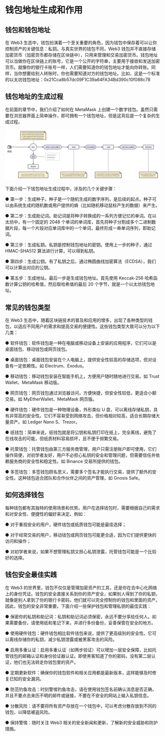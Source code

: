 # 钱包地址生成和作用

## 钱包和钱包地址

在 Web3 生态中，钱包扮演着一个至关重要的角色，因为钱包中保存着可以让你控制资产的关键信息：私钥。与真实世界的钱包不同，Web3 钱包并不直接存储加密货币（加密货币都存储在区块链中），只用来管理和交易加密货币。钱包地址可以当做你在区块链上的账号，它是一个公开的字符串，主要用于接收和发送加密货币。就像你的银行卡账号一样，人们需要知道你的钱包地址才能向你转账。同样，当你想要给别人转账时，你也需要知道对方的钱包地址。比如，这是一个标准的以太坊钱包地址：0x21Cca8b57dc09F1C39a64FA34Bd390c10f088c78

## 钱包地址的生成过程

在前面的章节中，我们介绍了如何在 MetaMask 上创建一个数字钱包。虽然只需要在浏览器界面上简单操作，即可拥有一个钱包地址，但是这背后是一个复杂的生成过程。

![](./assets/wallet-generate.webp)

下面介绍一下钱包地址生成过程中，涉及的几个关键步骤：

● 第一步：生成种子。种子是一个随机生成的数字序列，是后续的起点。种子可以由系统生成的随机数或用户提供的熵（比如随机移动鼠标产生的数据）来产生。

● 第二步：生成助记词。助记词是将种子转换成的一系列方便记忆的单词。在以太坊中，有一个固定的 2048 个单词的单词库，首先将种子分割成多个二进制数据片段，每一个片段对应单词库中的一个单词，最终形成一串单词序列，即助记词。

● 第三步：生成私钥。私钥是控制钱包地址的密钥。使用上一步的种子，通过 HMAC-SHA512 算法进行计算，可以得到私钥。

● 第四步：生成公钥。有了私钥之后，通过椭圆曲线加密算法（ECDSA），我们可以计算出对应的公钥。

● 第五步：生成地址。最后一步是生成钱包地址。首先使用 Keccak-256 哈希函数计算公钥的哈希值，然后取哈希值的最后 20 个字节，就是一个以太坊钱包地址。

## 常见的钱包类型

在 Web3 生态中，随着区块链技术的普及和应用的增多，出现了各种类型的钱包，以适应不同用户的需求和提高交易的便捷性。这些钱包类型大致可以分为以下几类：

● 软件钱包：软件钱包是一种在电脑或移动设备上安装的应用程序，它们可以是桌面钱包、移动钱包或网页钱包。

● 桌面钱包：桌面钱包安装在个人电脑上，提供安全性较高的存储选项，但对设备有一定依赖性。如 Electrum、Exodus。

● 移动钱包：移动钱包安装在智能手机上，方便用户随时随地进行交易。如 Trust Wallet、MetaMask 移动版。

● 网页钱包：网页钱包通过浏览器访问，方便快捷，但安全性较低，更适合小额交易。如 MyEtherWallet、MetaMask 网页版。

● 硬件钱包：硬件钱包是一种物理设备，外形类似 U 盘，可以离线存储私钥，具有非常高的安全性。它们不容易受到网络攻击，但价格相对较高，适合长期存储大量资产。如 Ledger Nano S、Trezor。

● 纸钱包：简单来说，纸钱包就是将公钥和私钥打印在纸上，完全离线，避免了在线攻击的可能，但纸质材料容易损坏，且不便于频繁交易。

● 托管钱包：托管钱包由第三方服务商管理，用户只需注册账户即可使用，它们操作简便，对初学者友好，用户不必担心私钥的安全和管理问题，但需要信任并依赖服务商的安全性和稳定性。如 Binance 交易所提供的钱包。

● 多签钱包：多签钱包顾名思义，需要多个签名才能执行交易，提供了额外的安全性。这种钱包适合团队和合作伙伴之间的资产管理，如 Gnosis Safe。

## 如何选择钱包

每种钱包都有其独特的使用场景和优势。用户在选择钱包时，需要根据自己的需求和对安全性、便捷性的偏好来决定。例如：

● 对于重视安全的用户，硬件钱包或纸质钱包可能是最佳选择；

● 对于经常交易的用户，移动钱包或网页钱包可能更合适，因为它们提供更快的访问和操作；

● 对初学者来说，如果不想管理私钥又担心私钥泄露，托管钱包可能是一个比较好的选择。

## 钱包安全最佳实践

在 Web3 的世界里，钱包不仅仅是管理加密资产的工具，还是你在去中心化网络上的身份凭证。钱包的安全直接关系到你的资产安全，如果别人得到了你的私钥，就像是别人拿到了你的银行卡密码，他们就可以完全控制你的钱包和里面的资产。因此，钱包的安全非常重要。下面介绍一些保护钱包和管理私钥的最佳实践：

● 保密你的私钥和助记词：私钥和助记词必须保密，永远不要分享给任何人。如果需要备份，请使用纸和笔记下来，并进行多份备份，妥善保管在安全的地方。

● 使用硬件钱包：硬件钱包相比软件钱包来说，提供了更高级别的安全性。它可以离线存储你的私钥，减少私钥泄露或被黑客攻击的风险。

● 启用多重认证：启用多重认证（如两步验证）可以增加一层安全保障，比如托管钱包的邮箱认证和身份验证器认证。即使黑客知道了你的密码，没有第二层认证，他们也无法转走你钱包里的资产。

● 定期更新软件：确保你的钱包软件和相关应用都是最新版本，这样能够及时修复已知的安全漏洞。

● 防范钓鱼攻击：时刻警惕钓鱼攻击，请在使用钱包签名前确认消息是否正确，并且不要点击来历不明的邮件或链接，不要在不安全的网站上输入私钥信息。

● 分散风险：请不要将所有资产存放在一个钱包中，可以考虑分散存放到不同的钱包，以降低被盗风险。

● 保持警惕：随时关注 Web3 相关的安全新闻和更新，了解新的安全威胁和防护措施。
